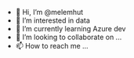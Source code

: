 - 👋 Hi, I’m @melemhut
- 👀 I’m interested in data
- 🌱 I’m currently learning Azure dev
- 💞️ I’m looking to collaborate on ...
- 📫 How to reach me ...

<!---
melemhut/melemhut is a ✨ special ✨ repository because its `README.md` (this file) appears on your GitHub profile.
You can click the Preview link to take a look at your changes.
--->
